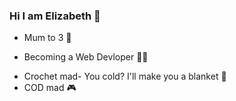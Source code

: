 
<!--
**xXxLizzy91xXx/xXxLizzy91xXx** is a ✨ _special_ ✨ repository because its `README.md` (this file) appears on your GitHub profile.

Here are some ideas to get you started:

- 🔭 I’m currently working on ...
- 🌱 I’m currently learning ...
- 👯 I’m looking to collaborate on ...
- 🤔 I’m looking for help with ...
- 💬 Ask me about ...
- 📫 How to reach me: ...
- 😄 Pronouns: ...
- ⚡ Fun fact: ...
-->


### Hi I am Elizabeth 👋

- Mum to 3 👶
- <p>Becoming a Web Devloper 👩‍💻 </p>
- Crochet mad- You cold? I'll make you a blanket 🧶
- COD mad 🎮
